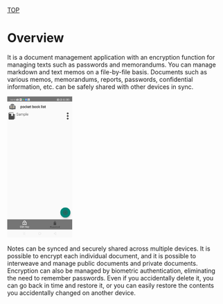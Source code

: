 [TOP](/README.md)

# Overview

It is a document management application with an encryption function for managing texts such as passwords and memorandums.
You can manage markdown and text memos on a file-by-file basis.
Documents such as various memos, memorandums, reports, passwords, confidential information, etc. can be safely shared with other devices in sync.

<img src="/screen/overview.jpg" width="150" />

Notes can be synced and securely shared across multiple devices.
It is possible to encrypt each individual document, and it is possible to interweave and manage public documents and private documents.
Encryption can also be managed by biometric authentication, eliminating the need to remember passwords.
Even if you accidentally delete it, you can go back in time and restore it, or you can easily restore the contents you accidentally changed on another device.
